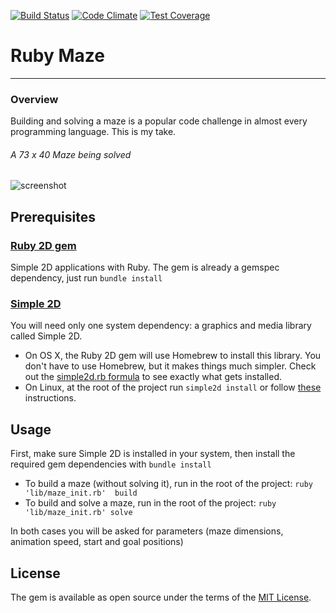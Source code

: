 [![Build Status](https://travis-ci.org/drumaddict/ruby-maze.svg?branch=master&a=1)](https://travis-ci.org/kabasakalis/ruby-maze)
[![Code Climate](https://codeclimate.com/github/drumaddict/ruby-maze/badges/gpa.svg)](https://codeclimate.com/github/drumaddict/ruby-maze)
[![Test Coverage](https://codeclimate.com/github/drumaddict/ruby-maze/badges/coverage.svg)](https://codeclimate.com/github/drumaddict/ruby-maze/coverage)
# Ruby Maze
----
### Overview
 Building and solving a maze is a popular code challenge in almost every programming language.
 This is my take.
###### A 73 x 40 Maze being solved

![screenshot](https://github.com/drumaddict/ruby-maze/blob/master/assets/maze.png)

## Prerequisites
### [Ruby 2D gem](http://www.ruby2d.com/)
Simple 2D applications with Ruby. The gem is already a gemspec dependency, just run `bundle install`
### [Simple 2D](https://github.com/simple2d/simple2d)
You will need only one system dependency: a graphics and media library called Simple 2D.
* On OS X, the Ruby 2D gem will use Homebrew to install this library. You don't have to use Homebrew, but it makes things much simpler. Check out the [simple2d.rb formula](https://github.com/simple2d/homebrew-tap/blob/master/simple2d.rb) to see exactly what gets installed.
* On Linux, at the root of the project run `simple2d install`
or follow [these](https://github.com/simple2d/simple2d#welcome-to-simple-2d) instructions.

## Usage


First, make sure Simple 2D is installed in your system, then install the required gem dependencies with `bundle install`
* To build a maze (without solving it), run in the root of the project:  `ruby 'lib/maze_init.rb'  build`
* To build  and solve a maze, run in the root of the project:  `ruby 'lib/maze_init.rb' solve`

In both cases you will be asked for parameters (maze dimensions, animation speed, start and goal positions)
## License


The gem is available as open source under the terms of the [MIT License](http://opensource.org/licenses/MIT).


